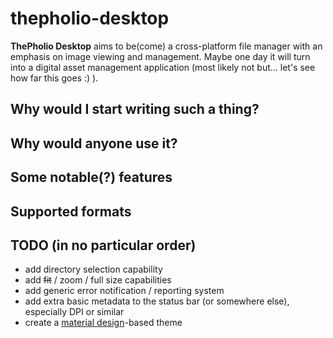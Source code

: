 # thepholio-desktop

**ThePholio Desktop** aims to be(come) a cross-platform file manager with an emphasis on image viewing and management.
Maybe one day it will turn into a digital asset management application (most likely not but... let's see how far this
goes :) ).

## Why would I start writing such a thing?

## Why would anyone use it?

## Some notable(?) features

## Supported formats

## TODO (in no particular order)
 - add directory selection capability
 - add <strike>fit</strike> / zoom / full size capabilities
 - add generic error notification / reporting system
 - add extra basic metadata to the status bar (or somewhere else), especially DPI or similar
 - create a [material design](http://www.google.com/design/spec/material-design/introduction.html)-based theme
